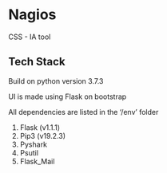 # Nagios
CSS - IA tool

## Tech Stack

Build on python version 3.7.3

UI is made using Flask on bootstrap

All dependencies are listed in the ‘/env’ folder
1. Flask (v1.1.1)
2. Pip3 (v19.2.3)
3. Pyshark
4. Psutil
5. Flask_Mail
